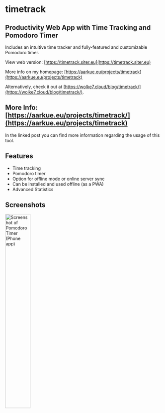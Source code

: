# timetrack
## Productivity Web App with Time Tracking and Pomodoro Timer
Includes an intuitive time tracker and fully-featured and customizable Pomodoro timer.

View web version: [https://timetrack.siter.eu](https://timetrack.siter.eu)

More info on my homepage: [https://aarkue.eu/projects/timetrack](https://aarkue.eu/projects/timetrack)

Alternatively, check it out at [https://wolke7.cloud/blog/timetrack/](https://wolke7.cloud/blog/timetrack/).

## More Info: [https://aarkue.eu/projects/timetrack/](https://aarkue.eu/projects/timetrack)
In the linked post you can find more information regarding the usage of this tool.

## Features
- Time tracking
- Pomodoro timer
- Option for offline mode or online server sync
- Can be installed and used offline (as a PWA)
- Advanced Statistics

## Screenshots
<img alt="Screenshot of Pomodoro Timer (Phone app)" src="https://user-images.githubusercontent.com/20766652/224375488-5a8392ee-0052-402d-bb72-a633f0f66c27.png" width="40%" />
